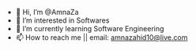- 👋 Hi, I’m @AmnaZa
- 👀 I’m interested in Softwares 
- 🌱 I’m currently learning Software Engineering
- 📫 How to reach me || email: amnazahid10@live.com

<!---
AmnaZa/AmnaZa is a ✨ special ✨ repository because its `README.md` (this file) appears on your GitHub profile.
You can click the Preview link to take a look at your changes.
--->

